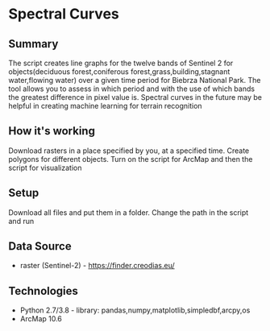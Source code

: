 # Spectral Curves

## Summary
The script creates line graphs for the twelve bands of Sentinel 2 for objects(deciduous forest,coniferous forest,grass,building,stagnant water,flowing water) over a given time period for Biebrza National Park.
The tool allows you to assess in which period and with the use of which bands the greatest difference in pixel value is.
Spectral curves in the future may be helpful in creating machine learning for terrain recognition

## How it's working
Download rasters in a place specified by you, at a specified time. Create polygons for different objects. Turn on the script for ArcMap and then the script for visualization

## Setup
Download all files and put them in a folder. Change the path in the script and run

## Data Source
* raster (Sentinel-2) - https://finder.creodias.eu/ 

## Technologies
* Python 2.7/3.8 - library: pandas,numpy,matplotlib,simpledbf,arcpy,os
* ArcMap 10.6

